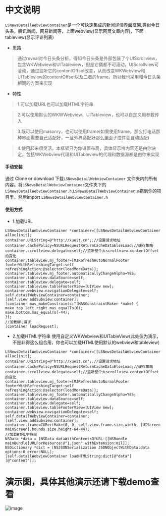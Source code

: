 # 中文说明
`LSNewsDetailWebviewContainer`是一个可快速集成的新闻详情界面框架,类似今日头条，腾讯新闻，网易新闻等，上面webview(显示网页文章内容)，下面tableview(显示评论列表)
- 思路
> 通过reveal对今日头条分析，得知今日头条是外部包装了个UIScrollview，包含WKWebview和UITableview，但是它俩都不可滚动，UIScrollview可滚动，通过监听它的contentOffset改变，从而改变WKWebview和UITableview的contentOffset以及二者的frame。所以我也采用和今日头条相同的方案来实现
- 特性
> 1.可以加载URL也可以加载HTML字符串

> 2.可以使用默认的WKWWebview、UITableview，也可以自定义用参数传入

> 3.既可以使用masonry，也可以使用frame(如果使用frame，那么打电话那种界面需要自己适配好，一旦外界适配好那么里面子控件会自动适配)

> 4.使用起来很灵活，本框架只为你设置布局，具体显示啥内容还是由你决定，包括WKWebview代理和UITableview的代理和数据源都是由你来实现
#### 手动安装
通过 Clone or download 下载`LSNewsDetailWebviewContainer` 文件夹内的所有内容。将`LSNewsDetailWebviewContainer`文件夹下的`LSNewsDetailWebviewContainer.h`,`LSNewsDetailWebviewContainer.m`拖到你的项目里，然后import `LSNewsDetailWebviewContainer.h`
#### 使用方式
- 1.加载URL
```
LSNewsDetailWebviewContainer *container=[[LSNewsDetailWebviewContainer alloc]init];
container.URLString=@"http://xueit.cn";;//设置请求地址
container.cachePolicy=NSURLRequestReturnCacheDataElseLoad;//缓存策略
container.scrollview.delegate=self;//监听整个大scrollview.contentOffset的变化
container.tableview.mj_footer=[MJRefreshAutoNormalFooter footerWithRefreshingTarget:self refreshingAction:@selector(loadMoreData)];
container.tableview.mj_footer.automaticallyChangeAlpha=YES;
container.tableview.dataSource=self;
container.tableview.delegate=self;
container.tableview.tableFooterView=[UIView new];
container.webview.navigationDelegate=self;
self.detailWebviewContainer=container;
[self.view addSubview:container];
[container mas_makeConstraints:^(MASConstraintMaker *make) {
make.top.left.right.mas_equalTo(0);
make.bottom.mas_equalTo(-44);
}];
//加载URL请求
[container loadRequest];
```
- 2.加载HTML字符串 使用自定义WKWebview和UITableView(此处仅为演示，不是非得这么组合用，你也可以加载HTML使用默认的webview和tableview)
```
LSNewsDetailWebviewContainer *container=[[LSNewsDetailWebviewContainer alloc]init];
container.URLString=@"http://xueit.cn";;//设置请求地址
container.cachePolicy=NSURLRequestReturnCacheDataElseLoad;//缓存策略
container.scrollview.delegate=self;//监听整个大scrollview.contentOffset的变化
container.tableview.mj_footer=[MJRefreshAutoNormalFooter footerWithRefreshingTarget:self refreshingAction:@selector(loadMoreData)];
container.tableview.mj_footer.automaticallyChangeAlpha=YES;
container.tableview.dataSource=self;
container.tableview.delegate=self;
container.tableview.tableFooterView=[UIView new];
container.webview.navigationDelegate=self;
self.detailWebviewContainer=container;
[self.view addSubview:container];
container.frame=CGRectMake(0, 0, self.view.frame.size.width, [UIScreen mainScreen].bounds.size.height-64-44);
//加载HTML字符串
NSData *data = [NSData dataWithContentsOfURL:[[NSBundle mainBundle]URLForResource:@"1.json" withExtension:nil]];
NSDictionary *dict = [NSJSONSerialization JSONObjectWithData:data options:0 error:NULL];
[self.detailWebviewContainer loadHTMLString:dict[@"data"][@"content"]];
```
# 演示图，具体其他演示还请下载demo查看
![image](https://github.com/lsmakethebest/LSNewsDetailWebviewContainer/blob/master//demo.gif)
